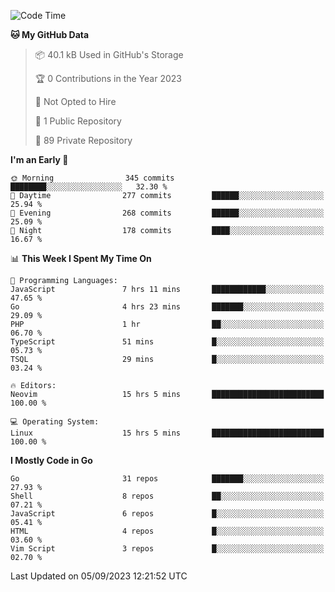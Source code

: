 
<!--START_SECTION:waka-->
![Code Time](http://img.shields.io/badge/Code%20Time-3%2C973%20hrs%2037%20mins-blue)

**🐱 My GitHub Data** 

> 📦 40.1 kB Used in GitHub's Storage 
 > 
> 🏆 0 Contributions in the Year 2023
 > 
> 🚫 Not Opted to Hire
 > 
> 📜 1 Public Repository 
 > 
> 🔑 89 Private Repository 
 > 
**I'm an Early 🐤** 

```text
🌞 Morning                345 commits         ████████░░░░░░░░░░░░░░░░░   32.30 % 
🌆 Daytime                277 commits         ██████░░░░░░░░░░░░░░░░░░░   25.94 % 
🌃 Evening                268 commits         ██████░░░░░░░░░░░░░░░░░░░   25.09 % 
🌙 Night                  178 commits         ████░░░░░░░░░░░░░░░░░░░░░   16.67 % 
```


📊 **This Week I Spent My Time On** 

```text
💬 Programming Languages: 
JavaScript               7 hrs 11 mins       ████████████░░░░░░░░░░░░░   47.65 % 
Go                       4 hrs 23 mins       ███████░░░░░░░░░░░░░░░░░░   29.09 % 
PHP                      1 hr                ██░░░░░░░░░░░░░░░░░░░░░░░   06.70 % 
TypeScript               51 mins             █░░░░░░░░░░░░░░░░░░░░░░░░   05.73 % 
TSQL                     29 mins             █░░░░░░░░░░░░░░░░░░░░░░░░   03.24 % 

🔥 Editors: 
Neovim                   15 hrs 5 mins       █████████████████████████   100.00 % 

💻 Operating System: 
Linux                    15 hrs 5 mins       █████████████████████████   100.00 % 
```

**I Mostly Code in Go** 

```text
Go                       31 repos            ███████░░░░░░░░░░░░░░░░░░   27.93 % 
Shell                    8 repos             ██░░░░░░░░░░░░░░░░░░░░░░░   07.21 % 
JavaScript               6 repos             █░░░░░░░░░░░░░░░░░░░░░░░░   05.41 % 
HTML                     4 repos             █░░░░░░░░░░░░░░░░░░░░░░░░   03.60 % 
Vim Script               3 repos             █░░░░░░░░░░░░░░░░░░░░░░░░   02.70 % 
```




 Last Updated on 05/09/2023 12:21:52 UTC
<!--END_SECTION:waka-->

